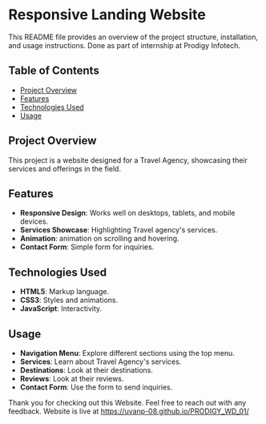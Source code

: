 # Responsive Landing Website

 This README file provides an overview of the project structure, installation, and usage instructions. Done as part of internship at Prodigy Infotech.

## Table of Contents

- [Project Overview](#project-overview)
- [Features](#features)
- [Technologies Used](#technologies-used)
- [Usage](#usage)

## Project Overview

This project is a website designed for a Travel Agency, showcasing their services and offerings in the field.

## Features

- **Responsive Design**: Works well on desktops, tablets, and mobile devices.
- **Services Showcase**: Highlighting Travel agency's services.
- **Animation**: animation on scrolling and hovering.
- **Contact Form**: Simple form for inquiries.

## Technologies Used

- **HTML5**: Markup language.
- **CSS3**: Styles and animations.
- **JavaScript**: Interactivity.

## Usage
- **Navigation Menu**: Explore different sections using the top menu.
- **Services**: Learn about Travel Agency's services.
- **Destinations**: Look at their destinations.
- **Reviews**: Look at their reviews.
- **Contact Form**: Use the form to send inquiries.


Thank you for checking out this Website. Feel free to reach out with any feedback. Website is live at https://uvanp-08.github.io/PRODIGY_WD_01/ 
